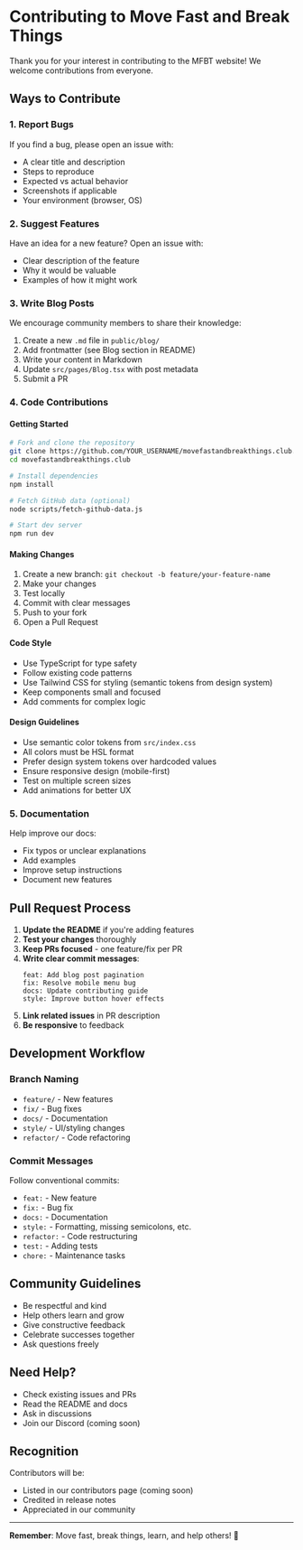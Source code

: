 # Contributing to Move Fast and Break Things

Thank you for your interest in contributing to the MFBT website! We welcome contributions from everyone.

## Ways to Contribute

### 1. Report Bugs
If you find a bug, please open an issue with:
- A clear title and description
- Steps to reproduce
- Expected vs actual behavior
- Screenshots if applicable
- Your environment (browser, OS)

### 2. Suggest Features
Have an idea for a new feature? Open an issue with:
- Clear description of the feature
- Why it would be valuable
- Examples of how it might work

### 3. Write Blog Posts
We encourage community members to share their knowledge:
1. Create a new `.md` file in `public/blog/`
2. Add frontmatter (see Blog section in README)
3. Write your content in Markdown
4. Update `src/pages/Blog.tsx` with post metadata
5. Submit a PR

### 4. Code Contributions

#### Getting Started
```bash
# Fork and clone the repository
git clone https://github.com/YOUR_USERNAME/movefastandbreakthings.club.git
cd movefastandbreakthings.club

# Install dependencies
npm install

# Fetch GitHub data (optional)
node scripts/fetch-github-data.js

# Start dev server
npm run dev
```

#### Making Changes
1. Create a new branch: `git checkout -b feature/your-feature-name`
2. Make your changes
3. Test locally
4. Commit with clear messages
5. Push to your fork
6. Open a Pull Request

#### Code Style
- Use TypeScript for type safety
- Follow existing code patterns
- Use Tailwind CSS for styling (semantic tokens from design system)
- Keep components small and focused
- Add comments for complex logic

#### Design Guidelines
- Use semantic color tokens from `src/index.css`
- All colors must be HSL format
- Prefer design system tokens over hardcoded values
- Ensure responsive design (mobile-first)
- Test on multiple screen sizes
- Add animations for better UX

### 5. Documentation
Help improve our docs:
- Fix typos or unclear explanations
- Add examples
- Improve setup instructions
- Document new features

## Pull Request Process

1. **Update the README** if you're adding features
2. **Test your changes** thoroughly
3. **Keep PRs focused** - one feature/fix per PR
4. **Write clear commit messages**:
   ```
   feat: Add blog post pagination
   fix: Resolve mobile menu bug
   docs: Update contributing guide
   style: Improve button hover effects
   ```
5. **Link related issues** in PR description
6. **Be responsive** to feedback

## Development Workflow

### Branch Naming
- `feature/` - New features
- `fix/` - Bug fixes
- `docs/` - Documentation
- `style/` - UI/styling changes
- `refactor/` - Code refactoring

### Commit Messages
Follow conventional commits:
- `feat:` - New feature
- `fix:` - Bug fix
- `docs:` - Documentation
- `style:` - Formatting, missing semicolons, etc.
- `refactor:` - Code restructuring
- `test:` - Adding tests
- `chore:` - Maintenance tasks

## Community Guidelines

- Be respectful and kind
- Help others learn and grow
- Give constructive feedback
- Celebrate successes together
- Ask questions freely

## Need Help?

- Check existing issues and PRs
- Read the README and docs
- Ask in discussions
- Join our Discord (coming soon)

## Recognition

Contributors will be:
- Listed in our contributors page (coming soon)
- Credited in release notes
- Appreciated in our community

---

**Remember**: Move fast, break things, learn, and help others! 🚀
